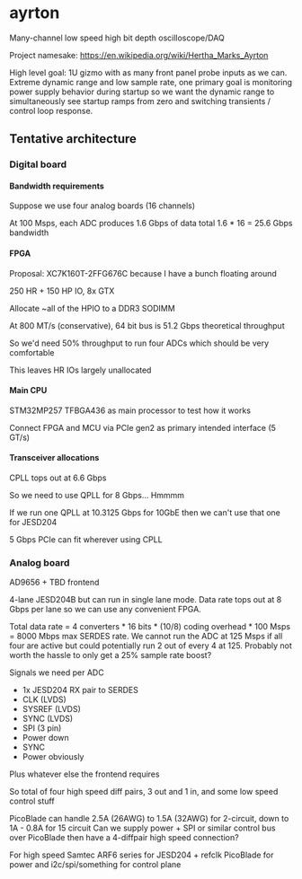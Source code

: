 # ayrton
Many-channel low speed high bit depth oscilloscope/DAQ

Project namesake: https://en.wikipedia.org/wiki/Hertha_Marks_Ayrton

High level goal: 1U gizmo with as many front panel probe inputs as we can. Extreme dynamic range and low sample rate,
one primary goal is monitoring power supply behavior during startup so we want the dynamic range to simultaneously see
startup ramps from zero and switching transients / control loop response.

## Tentative architecture

### Digital board

#### Bandwidth requirements

Suppose we use four analog boards (16 channels)

At 100 Msps, each ADC produces 1.6 Gbps of data
total 1.6 * 16 = 25.6 Gbps bandwidth

#### FPGA

Proposal: XC7K160T-2FFG676C because I have a bunch floating around

250 HR + 150 HP IO, 8x GTX

Allocate ~all of the HPIO to a DDR3 SODIMM

At 800 MT/s (conservative), 64 bit bus is 51.2 Gbps theoretical throughput

So we'd need 50% throughput to run four ADCs which should be very comfortable

This leaves HR IOs largely unallocated

#### Main CPU

STM32MP257 TFBGA436 as main processor to test how it works

Connect FPGA and MCU via PCIe gen2 as primary intended interface (5 GT/s)

#### Transceiver allocations

CPLL tops out at 6.6 Gbps

So we need to use QPLL for 8 Gbps... Hmmmm

If we run one QPLL at 10.3125 Gbps for 10GbE then we can't use that one for JESD204

5 Gbps PCIe can fit wherever using CPLL

### Analog board

AD9656 + TBD frontend

4-lane JESD204B but can run in single lane mode. Data rate tops out at 8 Gbps per lane so we can use any convenient
FPGA.

Total data rate = 4 converters * 16 bits * (10/8) coding overhead * 100 Msps = 8000 Mbps max SERDES rate. We cannot run
the ADC at 125 Msps if all four are active but could potentially run 2 out of every 4 at 125. Probably not worth the
hassle to only get a 25% sample rate boost?

Signals we need per ADC
* 1x JESD204 RX pair to SERDES
* CLK (LVDS)
* SYSREF (LVDS)
* SYNC (LVDS)
* SPI (3 pin)
* Power down
* SYNC
* Power obviously

Plus whatever else the frontend requires

So total of four high speed diff pairs, 3 out and 1 in, and some low speed control stuff

PicoBlade can handle 2.5A (26AWG) to 1.5A (32AWG) for 2-circuit, down to 1A - 0.8A for 15 circuit
Can we supply power + SPI or similar control bus over PicoBlade then have a 4-diffpair high speed connection?

For high speed
	Samtec ARF6 series for JESD204 + refclk
	PicoBlade for power and i2c/spi/something for control plane
